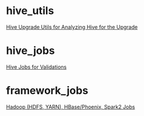 # hive_utils
[Hive Upgrade Utils for Analyzing Hive for the Upgrade](hive_utils/README.md)

# hive_jobs
[Hive Jobs for Validations](hive_jobs/README.md)

# framework_jobs
[Hadoop (HDFS, YARN), HBase/Phoenix, Spark2 Jobs](framework_jobs/README.md)

